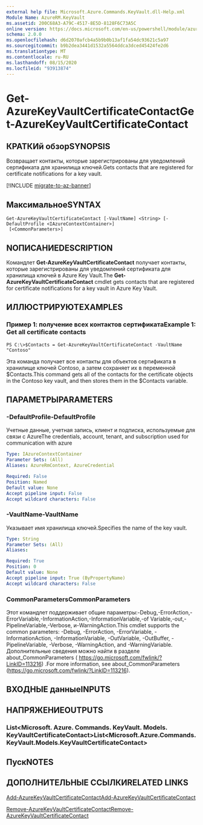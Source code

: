 ```yaml
---
external help file: Microsoft.Azure.Commands.KeyVault.dll-Help.xml
Module Name: AzureRM.KeyVault
ms.assetid: 200C68A3-A79C-4517-8E5D-8128F6C73A5C
online version: https://docs.microsoft.com/en-us/powershell/module/azurerm.keyvault/get-azurekeyvaultcertificatecontact
schema: 2.0.0
ms.openlocfilehash: d6d2070afcb4a5b9b0b13af1fa54dc93621c5a97
ms.sourcegitcommit: b9b2dea3441d1532a5564ddca3dced45424fe2d6
ms.translationtype: MT
ms.contentlocale: ru-RU
ms.lasthandoff: 08/15/2020
ms.locfileid: "93913874"
---
```

# <span data-ttu-id="6e448-101">Get-AzureKeyVaultCertificateContact</span><span class="sxs-lookup"><span data-stu-id="6e448-101">Get-AzureKeyVaultCertificateContact</span></span>

## <span data-ttu-id="6e448-102">КРАТКИй обзор</span><span class="sxs-lookup"><span data-stu-id="6e448-102">SYNOPSIS</span></span>
<span data-ttu-id="6e448-103">Возвращает контакты, которые зарегистрированы для уведомлений сертификата для хранилища ключей.</span><span class="sxs-lookup"><span data-stu-id="6e448-103">Gets contacts that are registered for certificate notifications for a key vault.</span></span>

[!INCLUDE [migrate-to-az-banner](../../includes/migrate-to-az-banner.md)]

## <span data-ttu-id="6e448-104">Максимальное</span><span class="sxs-lookup"><span data-stu-id="6e448-104">SYNTAX</span></span>

```
Get-AzureKeyVaultCertificateContact [-VaultName] <String> [-DefaultProfile <IAzureContextContainer>]
 [<CommonParameters>]
```

## <span data-ttu-id="6e448-105">NОПИСАНИЕ</span><span class="sxs-lookup"><span data-stu-id="6e448-105">DESCRIPTION</span></span>
<span data-ttu-id="6e448-106">Командлет **Get-AzureKeyVaultCertificateContact** получает контакты, которые зарегистрированы для уведомлений сертификата для хранилища ключей в Azure Key Vault.</span><span class="sxs-lookup"><span data-stu-id="6e448-106">The **Get-AzureKeyVaultCertificateContact** cmdlet gets contacts that are registered for certificate notifications for a key vault in Azure Key Vault.</span></span>

## <span data-ttu-id="6e448-107">ИЛЛЮСТРИРУЮТ</span><span class="sxs-lookup"><span data-stu-id="6e448-107">EXAMPLES</span></span>

### <span data-ttu-id="6e448-108">Пример 1: получение всех контактов сертификата</span><span class="sxs-lookup"><span data-stu-id="6e448-108">Example 1: Get all certificate contacts</span></span>
```
PS C:\>$Contacts = Get-AzureKeyVaultCertificateContact -VaultName "Contoso"
```

<span data-ttu-id="6e448-109">Эта команда получает все контакты для объектов сертификата в хранилище ключей Contoso, а затем сохраняет их в переменной $Contacts.</span><span class="sxs-lookup"><span data-stu-id="6e448-109">This command gets all of the contacts for the certificate objects in the Contoso key vault, and then stores them in the $Contacts variable.</span></span>

## <span data-ttu-id="6e448-110">ПАРАМЕТРЫ</span><span class="sxs-lookup"><span data-stu-id="6e448-110">PARAMETERS</span></span>

### <span data-ttu-id="6e448-111">-DefaultProfile</span><span class="sxs-lookup"><span data-stu-id="6e448-111">-DefaultProfile</span></span>
<span data-ttu-id="6e448-112">Учетные данные, учетная запись, клиент и подписка, используемые для связи с Azure</span><span class="sxs-lookup"><span data-stu-id="6e448-112">The credentials, account, tenant, and subscription used for communication with azure</span></span>

```yaml
Type: IAzureContextContainer
Parameter Sets: (All)
Aliases: AzureRmContext, AzureCredential

Required: False
Position: Named
Default value: None
Accept pipeline input: False
Accept wildcard characters: False
```

### <span data-ttu-id="6e448-113">-VaultName</span><span class="sxs-lookup"><span data-stu-id="6e448-113">-VaultName</span></span>
<span data-ttu-id="6e448-114">Указывает имя хранилища ключей.</span><span class="sxs-lookup"><span data-stu-id="6e448-114">Specifies the name of the key vault.</span></span>

```yaml
Type: String
Parameter Sets: (All)
Aliases: 

Required: True
Position: 0
Default value: None
Accept pipeline input: True (ByPropertyName)
Accept wildcard characters: False
```

### <span data-ttu-id="6e448-115">CommonParameters</span><span class="sxs-lookup"><span data-stu-id="6e448-115">CommonParameters</span></span>
<span data-ttu-id="6e448-116">Этот командлет поддерживает общие параметры:-Debug,-ErrorAction,-ErrorVariable,-InformationAction,-InformationVariable,-of Variable,-out,-PipelineVariable,-Verbose, и-WarningAction.</span><span class="sxs-lookup"><span data-stu-id="6e448-116">This cmdlet supports the common parameters: -Debug, -ErrorAction, -ErrorVariable, -InformationAction, -InformationVariable, -OutVariable, -OutBuffer, -PipelineVariable, -Verbose, -WarningAction, and -WarningVariable.</span></span> <span data-ttu-id="6e448-117">Дополнительные сведения можно найти в разделе about_CommonParameters ( https://go.microsoft.com/fwlink/?LinkID=113216) .</span><span class="sxs-lookup"><span data-stu-id="6e448-117">For more information, see about_CommonParameters (https://go.microsoft.com/fwlink/?LinkID=113216).</span></span>

## <span data-ttu-id="6e448-118">ВХОДНЫЕ данные</span><span class="sxs-lookup"><span data-stu-id="6e448-118">INPUTS</span></span>

## <span data-ttu-id="6e448-119">НАПРЯЖЕНИЕ</span><span class="sxs-lookup"><span data-stu-id="6e448-119">OUTPUTS</span></span>

### <span data-ttu-id="6e448-120">List<Microsoft. Azure. Commands. KeyVault. Models. KeyVaultCertificateContact></span><span class="sxs-lookup"><span data-stu-id="6e448-120">List<Microsoft.Azure.Commands.KeyVault.Models.KeyVaultCertificateContact></span></span>

## <span data-ttu-id="6e448-121">Пуск</span><span class="sxs-lookup"><span data-stu-id="6e448-121">NOTES</span></span>

## <span data-ttu-id="6e448-122">ДОПОЛНИТЕЛЬНЫЕ ССЫЛКИ</span><span class="sxs-lookup"><span data-stu-id="6e448-122">RELATED LINKS</span></span>

[<span data-ttu-id="6e448-123">Add-AzureKeyVaultCertificateContact</span><span class="sxs-lookup"><span data-stu-id="6e448-123">Add-AzureKeyVaultCertificateContact</span></span>](./Add-AzureKeyVaultCertificateContact.md)

[<span data-ttu-id="6e448-124">Remove-AzureKeyVaultCertificateContact</span><span class="sxs-lookup"><span data-stu-id="6e448-124">Remove-AzureKeyVaultCertificateContact</span></span>](./Remove-AzureKeyVaultCertificateContact.md)

